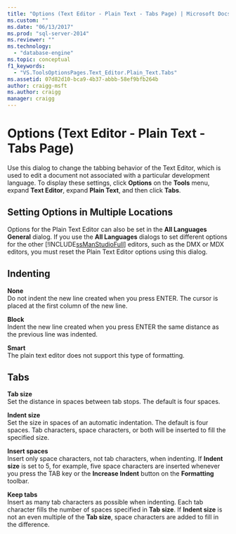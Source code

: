 ```yaml
---
title: "Options (Text Editor - Plain Text - Tabs Page) | Microsoft Docs"
ms.custom: ""
ms.date: "06/13/2017"
ms.prod: "sql-server-2014"
ms.reviewer: ""
ms.technology: 
  - "database-engine"
ms.topic: conceptual
f1_keywords: 
  - "VS.ToolsOptionsPages.Text_Editor.Plain_Text.Tabs"
ms.assetid: 07d82d10-bca9-4b37-abbb-58ef9bfb264b
author: craigg-msft
ms.author: craigg
manager: craigg
---
```

# Options (Text Editor - Plain Text - Tabs Page)
  Use this dialog to change the tabbing behavior of the Text Editor, which is used to edit a document not associated with a particular development language. To display these settings, click **Options** on the **Tools** menu, expand **Text Editor**, expand **Plain Text**, and then click **Tabs**.  
  
## Setting Options in Multiple Locations  
 Options for the Plain Text Editor can also be set in the **All Languages General** dialog. If you use the **All Languages** dialogs to set different options for the other [!INCLUDE[ssManStudioFull](../includes/ssmanstudiofull-md.md)] editors, such as the DMX or MDX editors, you must reset the Plain Text Editor options using this dialog.  
  
## Indenting  
 **None**  
 Do not indent the new line created when you press ENTER. The cursor is placed at the first column of the new line.  
  
 **Block**  
 Indent the new line created when you press ENTER the same distance as the previous line was indented.  
  
 **Smart**  
 The plain text editor does not support this type of formatting.  
  
## Tabs  
 **Tab size**  
 Set the distance in spaces between tab stops. The default is four spaces.  
  
 **Indent size**  
 Set the size in spaces of an automatic indentation. The default is four spaces. Tab characters, space characters, or both will be inserted to fill the specified size.  
  
 **Insert spaces**  
 Insert only space characters, not tab characters, when indenting. If **Indent size** is set to 5, for example, five space characters are inserted whenever you press the TAB key or the **Increase Indent** button on the **Formatting** toolbar.  
  
 **Keep tabs**  
 Insert as many tab characters as possible when indenting. Each tab character fills the number of spaces specified in **Tab size**. If **Indent size** is not an even multiple of the **Tab size**, space characters are added to fill in the difference.  
  
  
